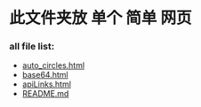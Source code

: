 # 此文件夹放 单个 简单 网页

### all file list:

- [auto_circles.html](auto_circles.html)
- [base64.html](base64.html)
- [apiLinks.html](apiLinks.html)
- [README.md](README.md)
